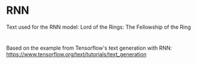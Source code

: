 # RNN
Text used for the RNN model: Lord of the Rings: The Fellowship of the Ring
#
Based on the example from Tensorflow's text generation with RNN:
https://www.tensorflow.org/text/tutorials/text_generation
#

